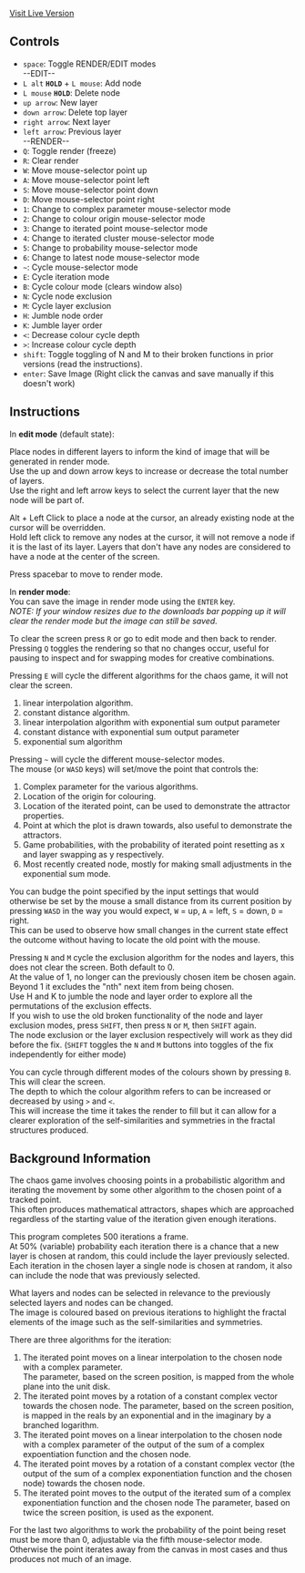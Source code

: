[Visit Live Version](https://aefgp.github.io/compiterator/index.html)
## Controls

* `space`: Toggle RENDER/EDIT modes     
--EDIT--   
* `L alt` **`HOLD`** + `L mouse`: Add node 
* `L mouse` **`HOLD`**: Delete node  
* `up arrow`: New layer
* `down arrow`: Delete top layer   
* `right arrow`: Next layer 
* `left arrow`: Previous layer   
--RENDER--   
* `Q`: Toggle render (freeze)
* `R`: Clear render
* `W`: Move mouse-selector point up
* `A`: Move mouse-selector point left
* `S`: Move mouse-selector point down
* `D`: Move mouse-selector point right
* `1`: Change to complex parameter mouse-selector mode
* `2`: Change to colour origin mouse-selector mode
* `3`: Change to iterated point mouse-selector mode
* `4`: Change to iterated cluster mouse-selector mode
* `5`: Change to probability mouse-selector mode
* `6`: Change to latest node mouse-selector mode
* `~`: Cycle mouse-selector mode
* `E`: Cycle iteration mode
* `B`: Cycle colour mode (clears window also) 
* `N`: Cycle node exclusion
* `M`: Cycle layer exclusion
* `H`: Jumble node order
* `K`: Jumble layer order
* `<`: Decrease colour cycle depth
* `>`: Increase colour cycle depth
* `shift`: Toggle toggling of N and M to their broken functions in prior versions (read the instructions).
* `enter`: Save Image (Right click the canvas and save manually if this doesn't work)

## Instructions
In **edit mode** (default state):        

   Place nodes in different layers to inform the kind of image that will be generated in render mode.   
   Use the up and down arrow keys to increase or decrease the total number of layers.   
   Use the right and left arrow keys to select the current layer that the new node will be part of. 
  
   Alt + Left Click to place a node at the cursor, an already existing node at the cursor will be overridden.   
   Hold left click to remove any nodes at the cursor, it will not remove a node if it is the last of its layer.
   Layers that don't have any nodes are considered to have a node at the center of the screen.

Press spacebar to move to render mode.   

In **render mode**:   
You can save the image in render mode using the `ENTER` key.   
_NOTE: If your window resizes due to the downloads bar popping up it will clear the render mode but the image can still be saved._   

To clear the screen press `R` or go to edit mode and then back to render.   
Pressing `Q` toggles the rendering so that no changes occur, useful for pausing to inspect and for swapping modes for creative combinations.      

Pressing `E` will cycle the different algorithms for the chaos game, it will not clear the screen.   
1. linear interpolation algorithm.
1. constant distance algorithm.    
1. linear interpolation algorithm with exponential sum output parameter
1. constant distance with exponential sum output parameter
1. exponential sum algorithm
 
Pressing `~` will cycle the different mouse-selector modes.     
The mouse (or `WASD` keys) will set/move the point that controls the:   
1. Complex parameter for the various algorithms.
1. Location of the origin for colouring.
1. Location of the iterated point, can be used to demonstrate the attractor properties.
1. Point at which the plot is drawn towards, also useful to demonstrate the attractors.
1. Game probabilities, with the probability of iterated point resetting as x and layer swapping as y respectively.
1. Most recently created node, mostly for making small adjustments in the exponential sum mode.    

You can budge the point specified by the input settings that would otherwise be set by the mouse a small distance from its current position by pressing `WASD` in the way you would expect, `W` = up, `A` = left, `S` = down, `D` = right.    
This can be used to observe how small changes in the current state effect the outcome without having to locate the old point with the mouse.
                           
Pressing `N` and `M` cycle the exclusion algorithm for the nodes and layers, this does not clear the screen. Both default to 0.   
At the value of 1, no longer can the previously chosen item be chosen again.    
Beyond 1 it excludes the "nth" next item from being chosen.     
Use H and K to jumble the node and layer order to explore all the permutations of the exclusion effects.     
If you wish to use the old broken functionality of the node and layer exclusion modes, press `SHIFT`, then press `N` or `M`, then `SHIFT` again.   
The node exclusion or the layer exclusion respectively will work as they did before the fix. (`SHIFT` toggles the `N` and `M` buttons into toggles of the fix independently for either mode)   


You can cycle through different modes of the colours shown by pressing `B`. This will clear the screen.   
The depth to which the colour algorithm refers to can be increased or decreased by using `>` and `<`.    
This will increase the time it takes the render to fill but it can allow for a clearer exploration of the self-similarities and symmetries in the fractal structures produced.

## Background Information
The chaos game involves choosing points in a probabilistic algorithm and iterating the movement by some other algorithm to the chosen point of a tracked point.   
This often produces mathematical attractors, shapes which are approached regardless of the starting value of the iteration given enough iterations.    

This program completes 500 iterations a frame.   
   At 50% (variable) probability each iteration there is a chance that a new layer is chosen at random, this could include the layer previously selected.
   Each iteration in the chosen layer a single node is chosen at random, it also can include the node that was previously selected.    

What layers and nodes can be selected in relevance to the previously selected layers and nodes can be changed.  
The image is coloured based on previous iterations to highlight the fractal elements of the image such as the self-similarities and symmetries.       

There are three algorithms for the iteration:
1. The iterated point moves on a linear interpolation to the chosen node with a complex parameter.     
The parameter, based on the screen position, is mapped from the whole plane into the unit disk.
1. The iterated point moves by a rotation of a constant complex vector towards the chosen node.
The parameter, based on the screen position, is mapped in the reals by an exponential and in the imaginary by a branched logarithm.
1. The iterated point moves on a linear interpolation to the chosen node with a complex parameter of the output of the sum of a complex expoentiation function and the chosen node.
1. The iterated point moves by a rotation of a constant complex vector (the output of the sum of a complex exponentiation function and the chosen node) towards the chosen node.
1. The iterated point moves to the output of the iterated sum of a complex exponentiation function and the chosen node
The parameter, based on twice the screen position, is used as the exponent.   

For the last two algorithms to work the probability of the point being reset must be more than 0, adjustable via the fifth mouse-selector mode. Otherwise the point iterates away from the canvas in most cases and thus produces not much of an image.
